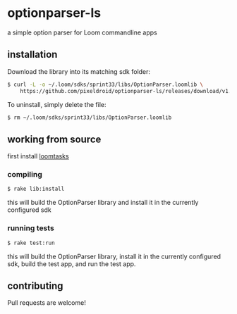 optionparser-ls
===============

a simple option parser for Loom commandline apps


## installation

Download the library into its matching sdk folder:

```bash
$ curl -L -o ~/.loom/sdks/sprint33/libs/OptionParser.loomlib \
    https://github.com/pixeldroid/optionparser-ls/releases/download/v1.0.0/OptionParser-sprint33.loomlib
```

To uninstall, simply delete the file:

```bash
$ rm ~/.loom/sdks/sprint33/libs/OptionParser.loomlib
```


## working from source

first install [loomtasks][loomtasks]

### compiling

```bash
$ rake lib:install
```

this will build the OptionParser library and install it in the currently configured sdk

### running tests

```bash
$ rake test:run
```

this will build the OptionParser library, install it in the currently configured sdk, build the test app, and run the test app.


## contributing

Pull requests are welcome!


[loomtasks]: https://github.com/pixeldroid/loomtasks "loomtasks"
